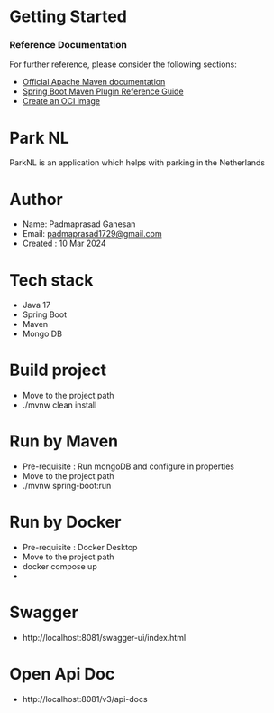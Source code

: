 # Getting Started

### Reference Documentation
For further reference, please consider the following sections:

* [Official Apache Maven documentation](https://maven.apache.org/guides/index.html)
* [Spring Boot Maven Plugin Reference Guide](https://docs.spring.io/spring-boot/docs/3.2.3/maven-plugin/reference/html/)
* [Create an OCI image](https://docs.spring.io/spring-boot/docs/3.2.3/maven-plugin/reference/html/#build-image)

# Park NL
ParkNL is an application which helps with parking in the Netherlands

# Author
- Name: Padmaprasad Ganesan
- Email: padmaprasad1729@gmail.com
- Created : 10 Mar 2024

# Tech stack
- Java 17
- Spring Boot
- Maven
- Mongo DB

# Build project
- Move to the project path
- ./mvnw clean install

# Run by Maven
- Pre-requisite : Run mongoDB and configure in properties
- Move to the project path
- ./mvnw spring-boot:run

# Run by Docker
- Pre-requisite : Docker Desktop
- Move to the project path
- docker compose up
- 
# Swagger
- http://localhost:8081/swagger-ui/index.html

# Open Api Doc
- http://localhost:8081/v3/api-docs